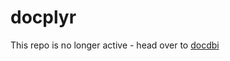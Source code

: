 docplyr
=======

This repo is no longer active - head over to [docdbi](https://github.com/ropensci/docdbi)
